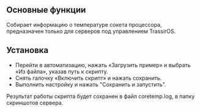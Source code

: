 ## Основные функции
Собирает информацию о температуре сокета процессора, предназначен только для серверов под управлением TrassirOS.

## Установка
- Перейти в автоматизацию, нажать «Загрузить пример» и выбрать «Из файла», указав путь к скрипту.
- Снять галочку «Включить скрипт» и нажать сохранить.
- Выполнить настройку и нажать "Сохранить и запустить".


Результат работы скрипта будет сохранен в файл coretemp.log, в папку скриншотов сервера.